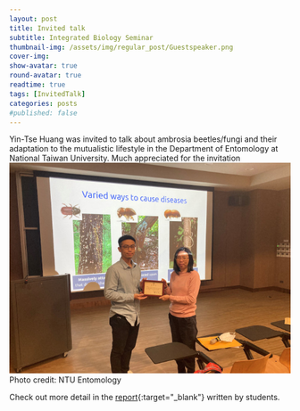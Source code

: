 ```yaml
---
layout: post
title: Invited talk
subtitle: Integrated Biology Seminar
thumbnail-img: /assets/img/regular_post/Guestspeaker.png
cover-img:
show-avatar: true
round-avatar: true
readtime: true
tags: [InvitedTalk]
categories: posts
#published: false
---
```


Yin-Tse Huang was invited to talk about ambrosia beetles/fungi and their adaptation to the mutualistic lifestyle in the Department of Entomology at National Taiwan University. Much appreciated for the invitation<br>
![](/assets/img/regular_post/YTH_IBSeminar.jpg)<br>
Photo credit: NTU Entomology

Check out more detail in the [report](http://www.entomol.ntu.edu.tw/News_Content_n_46830_s_104117.html){:target="_blank"} written by students.

